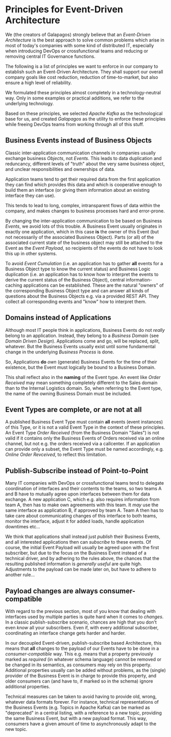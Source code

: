 # Principles for Event-Driven Architecture

We (the creators of Galapagos) strongly believe that an _Event-Driven Architecture_ is the best approach to solve common
problems which arise in most of today's companies with some kind of distributed IT, especially when introducing DevOps or 
crossfunctional teams and reducing or removing central IT Governance functions.
 
The following is a list of principles we want to enforce in our company to establish such an Event-Driven Architecture.
They shall support our overall company goals like cost reduction, reduction of time-to-market, but also ensure a high 
level of reliability.

We formulated these principles almost completely in a technology-neutral way. Only in some examples or practical 
additions, we refer to the underlying technology. 

Based on these principles, we selected _Apache Kafka_ as the technological base for us, and created _Galapagos_ as the
utility to enforce these principles while freeing DevOps teams from working through all of this stuff.

## Business Events instead of Business Objects

Classic inter-application communication channels in companies usually exchange business _Objects_, not _Events_. This
leads to data duplication and reduncancy, different levels of "truth" about the very same business object, and unclear
responsibilities and ownerships of data. 

Application teams tend to get their required data from the first application they can find which provides this data and 
which is cooperative enough to build them an interface (or giving them information about an existing interface they can 
use).

This tends to lead to long, complex, intransparent flows of data within the company, and makes changes to business
processes hard and error-prone.

By changing the inter-application communication to be based on Business _Events_, we avoid lots of this trouble. A
Business Event usually originates in exactly one application, which in this case **is** the owner of this Event (but
not necessarily of the associated Business Object). Parts (or all) of the associated current state of the business 
object may still be attached to the Event as the _Event Payload_, so recipients of the events do not have to look this 
up in other systems.

To avoid _Event Cumulation_ (i.e. an application has to gather **all** events for a Business Object type to know the
current status) and Business Logic duplication (i.e. an application has to know how to interpret the events to derive
the current status of the Business Object), central information-caching applications can be established. These are the
natural "owners" of the corresponding Business Object type and can answer all kinds of questions about the Business
Objects e.g. via a provided REST API. They collect all corresponding events and "know" how to interpret them.


## Domains instead of Applications

Although most IT people think in applications, Business Events do not _really_ belong to an application. Instead, they
belong to a _Business Domain_ (see _Domain Driven Design_). Applications come and go, will be replaced, split, whatever.
But the Business Events usually exist until some fundamental change in the underlying _Business Process_ is done.

So, Applications **do** _own_ (generate) Business Events for the time of their existence, but the Event must logically
be bound to a Business Domain.

This shall reflect also in the **naming** of the Event type. An event like _Order Received_ may mean something completely
different to the Sales domain than to the Internal Logistics domain. So, when referring to the Event type, the name of 
the owning Business Domain must be included.

## Event Types are complete, or are not at all

A published Business Event Type must contain **all** events (event instances) of this Type, or it is not a valid Event
Type in the context of these principles. An Event Type _Order Received_ (from the Business Domain "Sales") is not valid
if it contains only the Business Events of Orders received via an online channel, but not e.g. the orders received via
a callcenter. If an application can provide only a subset, the Event Type must be named accordingly, e.g. 
_Online Order Revceived_, to reflect this limitation.

## Publish-Subscribe instead of Point-to-Point

Many IT companies with DevOps or crossfunctional teams tend to delegate coordination of interfaces and their contents to
the teams, so two teams A and B have to mutually agree upon interfaces between them for data exchange. A new application
C, which e.g. also requires information from team A, then has to make own agreements with this team. It _may_ use the
same interface as application B, if approved by team A. Team A then has to take care about communicating changes of this
interface to both teams, monitor the interface, adjust it for added loads, handle application downtimes etc...

We think that applications shall instead just _publish_ their Business Events, and all interested applications then can
_subscribe_ to these events. Of course, the initial Event Payload will usually be agreed upon with the first subscriber, 
but due to the focus on the Business Event instead of a technical driver, and by adhering to the rules above, the chances 
that the resulting published information is _generally useful_ are quite high. Adjustments to the payload can be made 
later on, but have to adhere to another rule...

## Payload changes are always consumer-compatible

With regard to the previous section, most of you know that dealing with interfaces used by multiple parties is quite
hard when it comes to _changes_. In a classic publish-subscribe scenario, chances are high that you don't even _know_
all your subscribers. Even if, with every additional subscriber, coordinating an interface change gets harder and harder.

In our decoupled Event-driven, publish-subscribe based Architecture, this means that **all** changes to the payload of
our Events have to be done in a _consumer-compatible_ way. This e.g. means that a property previously marked as 
_required_ (in whatever schema language) cannot be removed or be changed in its semantics, as consumers may rely on this
property. Additional properties usually can be added without problems, as the (single) provider of the Business Event is
in charge to provide this property, and older consumers can (and have to, if marked so in the schema) ignore additional
properties.

Technical measures can be taken to avoid having to provide old, wrong, whatever data formats forever. For instance,
technical representations of the Business Events (e.g. Topics in Apache Kafka) can be marked as "deprecated" in a 
central listing, with a reference to a new topic, providing the same Business Event, but with a new payload format.
This way, consumers have a given amount of time to asynchronously adapt to the new topic. 

